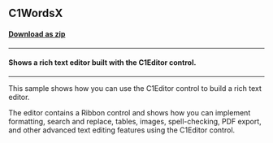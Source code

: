 ## C1WordsX
#### [Download as zip](https://minhaskamal.github.io/DownGit/#/home?url=https://github.com/GrapeCity/ComponentOne-WinForms-Samples/tree/master/NetFramework\XHtmlEditor\VB\C1WordsX)
____
#### Shows a rich text editor built with the C1Editor control.
____
This sample shows how you can use the C1Editor control to build a rich text editor. 

The editor contains a Ribbon control and shows how you can implement formatting, search and replace, tables, images, spell-checking, PDF export, and other advanced text editing features using the C1Editor control. 